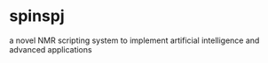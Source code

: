 # spinspj
a novel NMR scripting system to implement artificial intelligence and advanced applications

